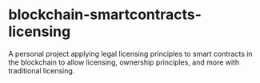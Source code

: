 # blockchain-smartcontracts-licensing
A personal project applying legal licensing principles to smart contracts in the blockchain to allow licensing, ownership principles, and more with traditional licensing.
